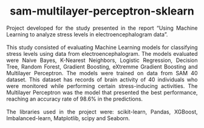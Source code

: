 <div align="center">

# sam-multilayer-perceptron-sklearn

<div align="justify">
Project developed for the study presented in the report “Using Machine Learning to analyze stress levels in electroencephalogram data”. 
<br><br>
This study consisted of evaluating Machine Learning models for classifying stress levels using data from electroencephalogram. The models evaluated were Naive Bayes, K-Nearest Neighbors, Logistic Regression, Decision Tree, Random Forest, Gradient Boosting, eXtremme Gradient Boosting and Multilayer Perceptron. The models were trained on data from SAM 40 dataset. This dataset has records of brain activity of 40 individuals who were monitored while performing certain stress-inducing activities. The Multilayer Perceptron was the model that presented the best performance, reaching an accuracy rate of 98.6% in the predictions.
<br><br>
The libraries used in the project were: scikit-learn, Pandas, XGBoost, Imbalanced-learn, Matplotlib, scipy and Seaborn.
